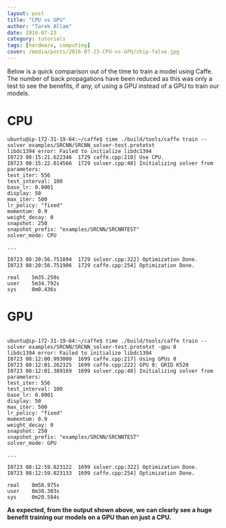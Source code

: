 ```yaml
---
layout: post
title: "CPU vs GPU"
author: "Tarek Allam"
date: 2016-07-23
category: tutorials
tags: [hardware, computing]
cover: /media/posts/2016-07-23-CPU-vs-GPU/chip-false.jpg
---
```


<!--more-->

Below is a quick comparison out of the time to train a model using Caffe. The
number of back propagations have been reduced as this was only a test to see
the benefits, if any, of using a GPU instead of a GPU to train our models.

# CPU

```less
ubuntu@ip-172-31-19-64:~/caffe$ time ./build/tools/caffe train --solver examples/SRCNN/SRCNN_solver-test.prototxt
libdc1394 error: Failed to initialize libdc1394
I0723 08:15:21.622346  1729 caffe.cpp:210] Use CPU.
I0723 08:15:22.014566  1729 solver.cpp:48] Initializing solver from parameters:
test_iter: 556
test_interval: 100
base_lr: 0.0001
display: 50
max_iter: 500
lr_policy: "fixed"
momentum: 0.9
weight_decay: 0
snapshot: 250
snapshot_prefix: "examples/SRCNN/SRCNNTEST"
solver_mode: CPU

...

I0723 08:20:56.751894  1729 solver.cpp:322] Optimization Done.
I0723 08:20:56.751906  1729 caffe.cpp:254] Optimization Done.

real    5m35.250s
user    5m34.792s
sys     0m0.436s

```

# GPU

```less

ubuntu@ip-172-31-19-64:~/caffe$ time ./build/tools/caffe train --solver examples/SRCNN/SRCNN_solver-test.prototxt -gpu 0
libdc1394 error: Failed to initialize libdc1394
I0723 08:12:00.993000  1699 caffe.cpp:217] Using GPUs 0
I0723 08:12:01.262325  1699 caffe.cpp:222] GPU 0: GRID K520
I0723 08:12:01.389169  1699 solver.cpp:48] Initializing solver from parameters:
test_iter: 556
test_interval: 100
base_lr: 0.0001
display: 50
max_iter: 500
lr_policy: "fixed"
momentum: 0.9
weight_decay: 0
snapshot: 250
snapshot_prefix: "examples/SRCNN/SRCNNTEST"
solver_mode: GPU

...

I0723 08:12:59.823122  1699 solver.cpp:322] Optimization Done.
I0723 08:12:59.823133  1699 caffe.cpp:254] Optimization Done.

real    0m58.975s
user    0m38.303s
sys     0m20.584s

```

**As expected, from the output shown above, we can clearly see a huge benefit training our
models on a GPU than on just a CPU.**
